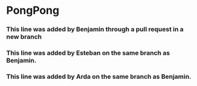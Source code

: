# PongPong

### This line was added by Benjamin through a pull request in a new branch
### This line was added by Esteban on the same branch as Benjamin. 
### This line was added by Arda on the same branch as Benjamin. 
